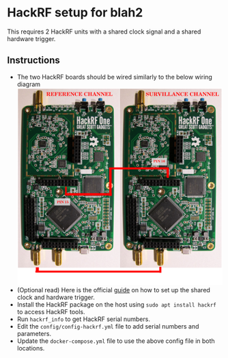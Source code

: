 # HackRF setup for blah2

This requires 2 HackRF units with a shared clock signal and a shared hardware trigger.

## Instructions

- The two HackRF boards should be wired similarly to the below wiring diagram
![HackRF blah wiring diagram](./hackrf-blah2.png "HackRF")
- (Optional read) Here is the official [guide](https://hackrf.readthedocs.io/en/latest/hardware_triggering.html) on how to set up the shared clock and hardware trigger.
- Install the HackRF package on the host using `sudo apt install hackrf` to access HackRF tools.
- Run `hackrf_info` to get HackRF serial numbers.
- Edit the `config/config-hackrf.yml` file to add serial numbers and parameters.
- Update the `docker-compose.yml` file to use the above config file in both locations.
